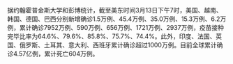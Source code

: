 据约翰霍普金斯大学和彭博统计，截至美东时间3月13日下午7时，美国、越南、韩国、德国、巴西分别新增确诊1.5万例、45.4万例、35.0万例、15.3万例、6.2万例，累计确诊7952万例、590万例、656万例、1721万例、2937万例，疫苗接种完毕比率为64.6%、79.6%、85.8%、75.7%、74.4%。此外，印度、法国、英国、俄罗斯、土耳其、意大利、西班牙累计确诊超过1000万例。目前全球累计确诊4.57亿例，累计死亡604万例。